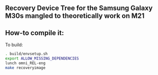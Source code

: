 ## Recovery Device Tree for the Samsung Galaxy M30s mangled to theoretically work on M21

## How-to compile it:

To build:

```sh
. build/envsetup.sh
export ALLOW_MISSING_DEPENDENCIES
lunch omni_REL-eng
make recoveryimage
